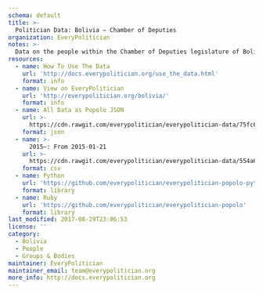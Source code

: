 ```yaml
---
schema: default
title: >-
  Politician Data: Bolivia — Chamber of Deputies
organization: EveryPolitician
notes: >-
  Data on the people within the Chamber of Deputies legislature of Bolivia.
resources:
  - name: How To Use The Data
    url: 'http://docs.everypolitician.org/use_the_data.html'
    format: info
  - name: View on EveryPolitician
    url: 'http://everypolitician.org/bolivia/'
    format: info
  - name: All Data as Popolo JSON
    url: >-
      https://cdn.rawgit.com/everypolitician/everypolitician-data/75fc6aecbb6749719cf54796fc8400f4c9bffa46/data/Bolivia/Deputies/ep-popolo-v1.0.json
    format: json
  - name: >-
      2015–: From 2015-01-21
    url: >-
      https://cdn.rawgit.com/everypolitician/everypolitician-data/554a6cb306153130ac5558e4c015471d63e57cb7/data/Bolivia/Deputies/term-2015.csv
    format: csv
  - name: Python
    url: 'https://github.com/everypolitician/everypolitician-popolo-python'
    format: library
  - name: Ruby
    url: 'https://github.com/everypolitician/everypolitician-popolo'
    format: library
last_modified: 2017-08-29T23:06:53
license: ''
category:
  - Bolivia
  - People
  - Groups & Bodies
maintainer: EveryPolitician
maintainer_email: team@everypolitician.org
more_info: http://docs.everypolitician.org
---
```

